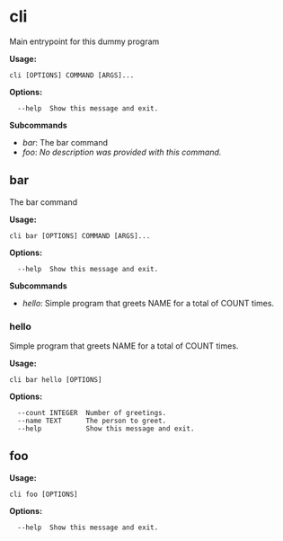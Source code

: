 # cli

Main entrypoint for this dummy program

**Usage:**

```
cli [OPTIONS] COMMAND [ARGS]...
```

**Options:**

```
  --help  Show this message and exit.
```

**Subcommands**

- *bar*: The bar command
- *foo*: *No description was provided with this command.*

## bar

The bar command

**Usage:**

```
cli bar [OPTIONS] COMMAND [ARGS]...
```

**Options:**

```
  --help  Show this message and exit.
```

**Subcommands**

- *hello*: Simple program that greets NAME for a total of COUNT times.

### hello

Simple program that greets NAME for a total of COUNT times.

**Usage:**

```
cli bar hello [OPTIONS]
```

**Options:**

```
  --count INTEGER  Number of greetings.
  --name TEXT      The person to greet.
  --help           Show this message and exit.
```

## foo

**Usage:**

```
cli foo [OPTIONS]
```

**Options:**

```
  --help  Show this message and exit.
```
